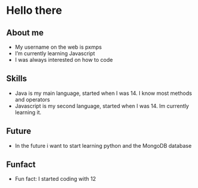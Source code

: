 # Hello there

## About me
- My username on the web is pxmps
- I’m currently learning Javascript
- I was always interested on how to code
## Skills
- Java is my main language, started when I was 14. I know most methods and operators
- Javascript is my second language, started when I was 14. Im currently learning it.
## Future
- In the future i want to start learning python and the MongoDB database
## Funfact
- Fun fact: I started coding with 12
